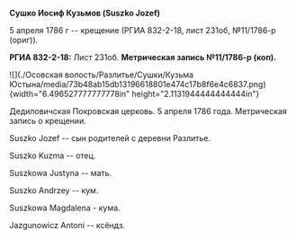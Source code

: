 **Сушко Иосиф Кузьмов (Suszko Jozef)**

5 апреля 1786 г -- крещение (РГИА 832-2-18, лист 231об, №11/1786-р
(ориг)).

**РГИА 832-2-18:** Лист 231об. **Метрическая запись №11/1786-р (коп).**

![](./Осовская волость/Разлитье/Сушки/Кузьма Юстына/media/73b48ab15db13196618801e474c17b8f6e4c6837.png){width="6.496527777777778in"
height="2.1131944444444444in"}

Дедиловичская Покровская церковь. 5 апреля 1786 года. Метрическая запись
о крещении.

Suszko Jozef -- сын родителей с деревни Разлитье.

Suszko Kuzma -- отец.

Suszkowa Justyna -- мать.

Suszko Andrzey -- кум.

Suszkowa Magdalena - кума.

Jazgunowicz Antoni -- ксёндз.
